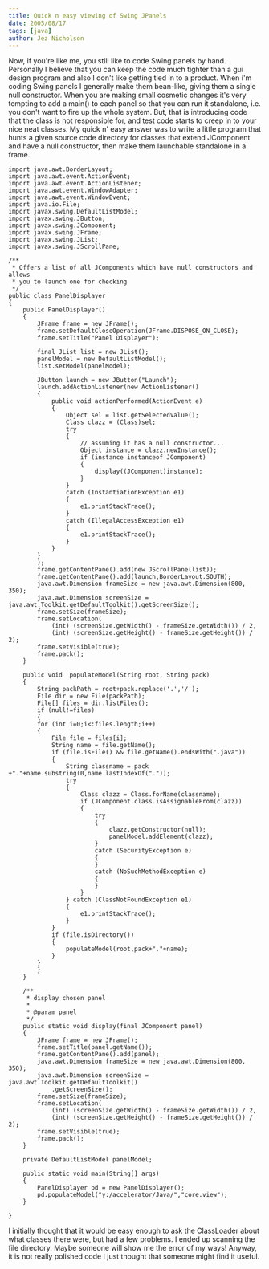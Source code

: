 ```yaml
---
title: Quick n easy viewing of Swing JPanels
date: 2005/08/17
tags: [java]
author: Jez Nicholson
---
```

Now, if you're like me, you still like to code Swing panels by hand. Personally I believe that you can keep the code much tighter than a gui design program and also I don't like getting tied in to a product. When i'm coding Swing panels I generally make them bean-like, giving them a single null constructor. When you are making small cosmetic changes it's very tempting to add a main() to each panel so that you can run it standalone, i.e. you don't want to fire up the whole system. But, that is introducing code that the class is not responsible for, and test code starts to creep in to your nice neat classes. My quick n' easy answer was to write a little program that hunts a given source code directory for classes that extend JComponent and have a null constructor, then make them launchable standalone in a frame.

    import java.awt.BorderLayout;
    import java.awt.event.ActionEvent;
    import java.awt.event.ActionListener;
    import java.awt.event.WindowAdapter;
    import java.awt.event.WindowEvent;
    import java.io.File;
    import javax.swing.DefaultListModel;
    import javax.swing.JButton;
    import javax.swing.JComponent;
    import javax.swing.JFrame;
    import javax.swing.JList;
    import javax.swing.JScrollPane;
    
    /**
     * Offers a list of all JComponents which have null constructors and allows 
     * you to launch one for checking
     */
    public class PanelDisplayer
    {
        public PanelDisplayer()
        {
            JFrame frame = new JFrame();
            frame.setDefaultCloseOperation(JFrame.DISPOSE_ON_CLOSE);
            frame.setTitle("Panel Displayer");
            
            final JList list = new JList();
            panelModel = new DefaultListModel();
            list.setModel(panelModel);
            
            JButton launch = new JButton("Launch");
            launch.addActionListener(new ActionListener()
            {
                public void actionPerformed(ActionEvent e)
                {
                    Object sel = list.getSelectedValue();
                    Class clazz = (Class)sel;
                    try
                    {
                        // assuming it has a null constructor...
                        Object instance = clazz.newInstance();
                        if (instance instanceof JComponent)
                        {
                            display((JComponent)instance);
                        }
                    }
                    catch (InstantiationException e1)
                    {
                        e1.printStackTrace();
                    }
                    catch (IllegalAccessException e1)
                    {
                        e1.printStackTrace();
                    }
                }
            }
            );
            frame.getContentPane().add(new JScrollPane(list));
            frame.getContentPane().add(launch,BorderLayout.SOUTH);
            java.awt.Dimension frameSize = new java.awt.Dimension(800, 350);
            java.awt.Dimension screenSize = java.awt.Toolkit.getDefaultToolkit().getScreenSize();
            frame.setSize(frameSize);
            frame.setLocation(
                (int) (screenSize.getWidth() - frameSize.getWidth()) / 2,
                (int) (screenSize.getHeight() - frameSize.getHeight()) / 2);
            frame.setVisible(true);
            frame.pack();
    	}

    	public void  populateModel(String root, String pack)
    	{
            String packPath = root+pack.replace('.','/');
            File dir = new File(packPath);
            File[] files = dir.listFiles();
            if (null!=files)
            {
            for (int i=0;i<:files.length;i++)
            {
                File file = files[i];
                String name = file.getName();
                if (file.isFile() && file.getName().endsWith(".java"))
                {
                    String classname = pack +"."+name.substring(0,name.lastIndexOf("."));
                    try
                    {
                        Class clazz = Class.forName(classname);
                        if (JComponent.class.isAssignableFrom(clazz))
                        {
                            try
                            {
                                clazz.getConstructor(null);
                                panelModel.addElement(clazz);
                            } 
                            catch (SecurityException e)
                            {
                            }
                            catch (NoSuchMethodException e)
                            {
                            }
                        }
                    } catch (ClassNotFoundException e1)
                    {
                        e1.printStackTrace();
                    }
                }
                if (file.isDirectory())
                {
                    populateModel(root,pack+"."+name);
                }
            }
            }
        }

        /**
         * display chosen panel
         * 
         * @param panel
         */
        public static void display(final JComponent panel)
        {
            JFrame frame = new JFrame();
            frame.setTitle(panel.getName());
            frame.getContentPane().add(panel);
            java.awt.Dimension frameSize = new java.awt.Dimension(800, 350);
            java.awt.Dimension screenSize = java.awt.Toolkit.getDefaultToolkit()
                .getScreenSize();
            frame.setSize(frameSize);
            frame.setLocation(
                (int) (screenSize.getWidth() - frameSize.getWidth()) / 2,
                (int) (screenSize.getHeight() - frameSize.getHeight()) / 2);
            frame.setVisible(true);
            frame.pack();
        }
        
        private DefaultListModel panelModel;
        
        public static void main(String[] args)
        {
            PanelDisplayer pd = new PanelDisplayer();
            pd.populateModel("y:/accelerator/Java/","core.view");
        }
        
    }
    
I initially thought that it would be easy enough to ask the ClassLoader about what classes there were, but had a few problems. I ended up scanning the file directory. Maybe someone will show me the error of my ways! Anyway, it is not really polished code I just thought that someone might find it useful.